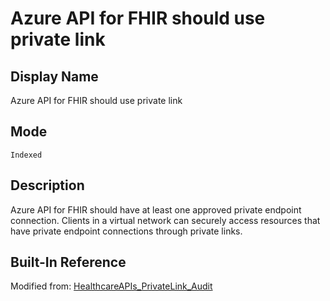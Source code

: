 # Azure API for FHIR should use private link

## Display Name

Azure API for FHIR should use private link

## Mode

`Indexed`

## Description

Azure API for FHIR should have at least one approved private endpoint connection. Clients in a virtual network can securely access resources that have private endpoint connections through private links.

## Built-In Reference

Modified from: [HealthcareAPIs_PrivateLink_Audit](https://github.com/Azure/azure-policy/blob/master/built-in-policies/policyDefinitions/API%20for%20FHIR/HealthcareAPIs_PrivateLink_Audit.json)